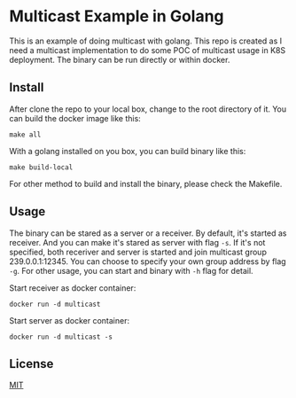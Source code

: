 # Multicast Example in Golang

This is an example of doing multicast with golang. This repo is created as I need a multicast implementation to do some POC of multicast usage in K8S deployment. The binary can be run directly or within docker. 

## Install

After clone the repo to your local box, change to the root directory of it. You can build the docker image like this:

`make all`

With a golang installed on you box, you can build binary like this:

`make build-local`

For other method to build and install the binary, please check the Makefile.

## Usage

The binary can be stared as a server or a receiver. By default, it's started as receiver. And you can make it's stared as server with flag `-s`. If it's not specified, both receriver and server is started and join multicast group 239.0.0.1:12345. You can choose to specify your own group address by flag `-g`. For other usage, you can start and binary with `-h` flag for detail.

Start receiver as docker container:

`docker run -d multicast`

Start server as docker container: 

`docker run -d multicast -s`

## License

[MIT](LICENSE)
